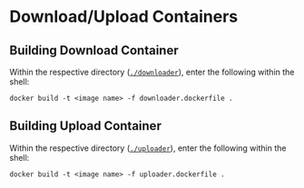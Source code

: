 # Download/Upload Containers

## Building Download Container
Within the respective directory ([`./downloader`](runner/downloader)), enter the following within the shell:
```
docker build -t <image name> -f downloader.dockerfile .
```

## Building Upload Container
Within the respective directory ([`./uploader`](runner/uploader)), enter the following within the shell:
```
docker build -t <image name> -f uploader.dockerfile .
```